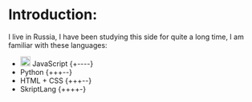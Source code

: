 # **Introduction**:
I live in Russia, I have been studying this side for quite a long time, I am familiar with these languages:
- <img src="https://cdn.jsdelivr.net/gh/devicons/devicon@latest/icons/JavaScript/javascript-original.svg" width="20" height="20" /> JavaScript {+----}
- Python {+++--}
- HTML + CSS {+++--}
- SkriptLang {++++-}